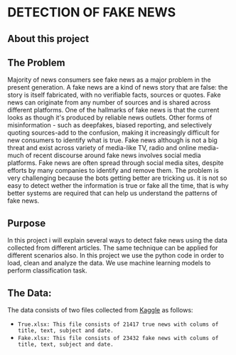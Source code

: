 
# DETECTION OF FAKE NEWS

## About this project

## The Problem
Majority of news consumers see fake news as a major problem in the present generation. A fake news are a kind of news story that are false: the story is itself fabricated, with no verifiable facts, sources or quotes.
Fake news can originate from any number of sources and is shared across different platforms. One of the hallmarks of fake news is that the current looks as though it's produced by reliable news outlets. Other forms of misinformation - such as deepfakes, biased reporting, and selectively quoting sources-add to the confusion, making it increasingly difficult for new consumers to identify what is true.
Fake news although is not a big threat and exist across variety of media-like TV, radio and online media-much of recent discourse around fake news involves social media platforms. Fake news are often spread through social media sites, despite efforts by many companies to identify and remove them.
The problem is very challenging because the bots getting better are tricking us. it is not so easy to detect wether the information is true or fake all the time, that is why better systems are required that can help us understand the patterns of fake news.
 
## Purpose
In this project i will explain several ways to detect fake news using the data collected from different articles. The same technique can be applied for different scenarios also. In this project we use the python code in order to load, clean and analyze the data. We use machine learning models to perform classification task.

## The Data:
The data consists of two files collected from [Kaggle](https://www.kaggle.com/clmentbisaillon/fake-and-real-news-dataset) as follows:
* `True.xlsx: This file consists of 21417 true news with colums of title, text, subject and date.`
* `Fake.xlsx: This file consists of 23432 fake news with colums of title, text, subject and date.`


